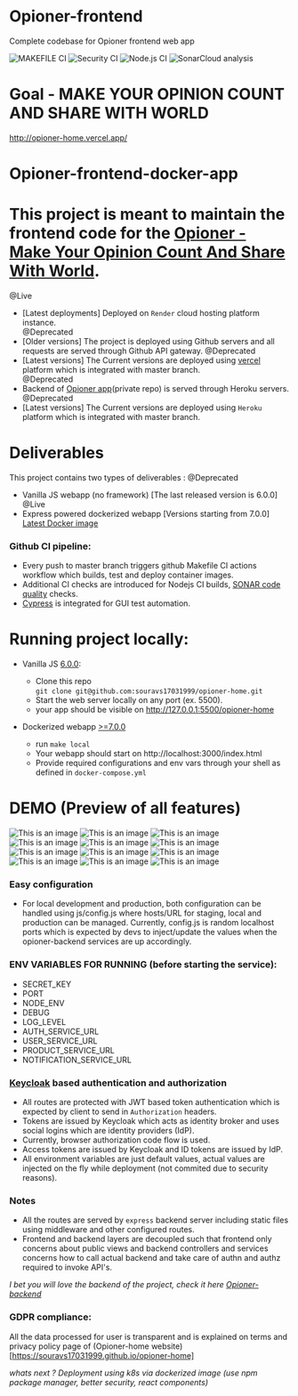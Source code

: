 # Opioner-frontend
Complete codebase for Opioner frontend web app

![MAKEFILE CI](https://github.com/souravs17031999/opioner-home/actions/workflows/makefile.yml/badge.svg)
![Security CI](https://github.com/souravs17031999/opioner-home/actions/workflows/codeql-analysis.yml/badge.svg)
![Node.js CI](https://github.com/souravs17031999/opioner-home/actions/workflows/node.js.yml/badge.svg)
![SonarCloud analysis](https://github.com/souravs17031999/opioner-home/actions/workflows/sonarcloud.yml/badge.svg)


# Goal - MAKE YOUR OPINION COUNT AND SHARE WITH WORLD

http://opioner-home.vercel.app/

# Opioner-frontend-docker-app

# This project is meant to maintain the frontend code for the [Opioner - Make Your Opinion Count And Share With World](http://opioner-home.vercel.app/).  
@Live  
- [Latest deployments] Deployed on ```Render``` cloud hosting platform instance.   
@Deprecated   
- [Older versions] The project is deployed using Github servers and all requests are served through Github API gateway.
@Deprecated   
- [Latest versions] The Current versions are deployed using [vercel](https://vercel.com/) platform which is integrated with master branch.   
@Deprecated   
- Backend of [Opioner app](https://github.com/souravs17031999/opioner-backend)(private repo) is served through Heroku servers.       
@Deprecated   
- [Latest versions] The Current versions are deployed using ```Heroku``` platform which is integrated with master branch.    

# Deliverables
This project contains two types of deliverables : 
@Deprecated  
- Vanilla JS webapp (no framework) [The last released version is 6.0.0]   
@Live  
- Express powered dockerized webapp [Versions starting from 7.0.0]   
[Latest Docker image](https://hub.docker.com/repository/docker/souravkumardevadmin/opioner-home_opioner_home) 

### Github CI pipeline:
- Every push to master branch triggers github Makefile CI actions workflow which builds, test and deploy container images.
- Additional CI checks are introduced for Nodejs CI builds, [SONAR code quality](https://sonarcloud.io/project/overview?id=souravs17031999_opioner-home) checks.
- [Cypress](https://www.cypress.io/) is integrated for GUI test automation.

# Running project locally:

- Vanilla JS [6.0.0](https://github.com/souravs17031999/opioner-home/releases/tag/6.0.0):   
  * Clone this repo      
    `git clone git@github.com:souravs17031999/opioner-home.git`        
  * Start the web server locally on any port (ex. 5500).  
  * your app should be visible on http://127.0.0.1:5500/opioner-home  

- Dockerized webapp [>=7.0.0](https://github.com/souravs17031999/opioner-home/releases/tag/7.0.1)   
  * run `make local`  
  * Your webapp should start on http://localhost:3000/index.html
  * Provide required configurations and env vars through your shell as defined in `docker-compose.yml`  


# DEMO (Preview of all features)

![This is an image](https://github.com/souravs17031999/opioner-home/blob/master/public/images/index.PNG)
![This is an image](https://github.com/souravs17031999/opioner-home/blob/master/public/images/index2.PNG)
![This is an image](https://github.com/souravs17031999/opioner-home/blob/master/public/images/login.PNG)
![This is an image](https://github.com/souravs17031999/opioner-home/blob/master/public/images/signup.PNG)
![This is an image](https://github.com/souravs17031999/opioner-home/blob/master/public/images/home.PNG)
![This is an image](https://github.com/souravs17031999/opioner-home/blob/master/public/images/footer.PNG)
![This is an image](https://github.com/souravs17031999/opioner-home/blob/master/public/images/profile.PNG)
![This is an image](https://github.com/souravs17031999/opioner-home/blob/master/public/images/notification.PNG)
![This is an image](https://github.com/souravs17031999/opioner-home/blob/master/public/images/menus.PNG)
![This is an image](https://github.com/souravs17031999/opioner-home/blob/master/public/images/status.PNG)
![This is an image](https://github.com/souravs17031999/opioner-home/blob/master/public/images/subscriptions.PNG)
![This is an image](https://github.com/souravs17031999/opioner-home/blob/master/public/images/upload.PNG)  

### Easy configuration
* For local development and production, both configuration can be handled using js/config.js where hosts/URL for staging, local and production can be managed. Currently, config.js is random localhost ports which is expected by devs to inject/update the values when the opioner-backend services are up accordingly.

### ENV VARIABLES FOR RUNNING (before starting the service):

- SECRET_KEY
- PORT
- NODE_ENV
- DEBUG 
- LOG_LEVEL
- AUTH_SERVICE_URL
- USER_SERVICE_URL
- PRODUCT_SERVICE_URL
- NOTIFICATION_SERVICE_URL

### [Keycloak](https://github.com/souravs17031999/keycloak-opioner) based authentication and authorization
- All routes are protected with JWT based token authentication which is expected by client to send in `Authorization` headers.
- Tokens are issued by Keycloak which acts as identity broker and uses social logins which are identity providers (IdP).
- Currently, browser authorization code flow is used.
- Access tokens are issued by Keycloak and ID tokens are issued by IdP.
- All environment variables are just default values, actual values are injected on the fly while deployment (not commited due to security reasons).

### Notes
- All the routes are served by ```express``` backend server including static files using middleware and other 
  configured routes.  
- Frontend and backend layers are decoupled such that frontend only concerns about public views and backend 
  controllers and services concerns how to call actual backend and take care of authn and authz required to 
  invoke API's.  

_I bet you will love the backend of the project, check it here [Opioner-backend](https://github.com/souravs17031999/opioner-backend)_

### GDPR compliance:
All the data processed for user is transparent and is explained on terms and privacy policy page of (Opioner-home website)[https://souravs17031999.github.io/opioner-home]

_whats next ? Deployment using k8s via dockerized image (use npm package manager, better security, react components)_
